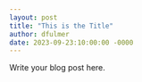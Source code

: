 ```yaml
---
layout: post
title: "This is the Title"
author: dfulmer
date: 2023-09-23:10:00:00 -0000
---
```

Write your blog post here.